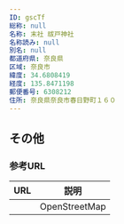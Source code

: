 ```yaml
---
ID: gscTf
総称: null
名称: 末社 祓戸神社
名称読み: null
別名: null
都道府県: 奈良県
区域: 奈良市
緯度: 34.6808419
経度: 135.8471198
郵便番号: 6308212
住所: 奈良県奈良市春日野町１６０
---
```


## その他

### 参考URL

| URL | 説明          |
| --- | ------------- |
|     | OpenStreetMap |
